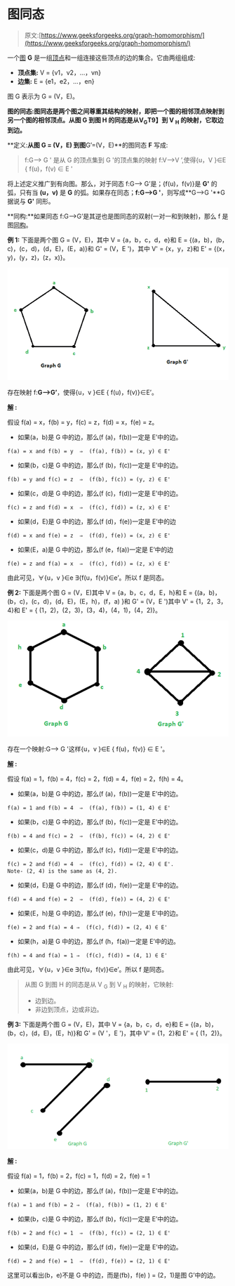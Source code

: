 # 图同态

> 原文:[https://www.geeksforgeeks.org/graph-homomorphism/](https://www.geeksforgeeks.org/graph-homomorphism/)

一个[图](https://www.geeksforgeeks.org/graph-data-structure-and-algorithms/) **G** 是一组[顶点](https://www.geeksforgeeks.org/introduction-to-graphs/)和一组连接这些顶点的边的集合。它由两组组成:

*   **顶点集:** V = {v1，v2，…，vn}
*   **边集:** E = {e1，e2，…，en}

图 G 表示为 G = (V，E)。

**图的同态:**图同态是两个图之间尊重其结构的映射，即把一个图的相邻顶点映射到另一个图的相邻顶点。从图 **G** 到图 **H** 的同态是从**V<sub>G</sub>T9】到 **V <sub>H</sub>** 的映射，它取边到边。**

**定义:**从图 **G = (V，E)** 到图**G’=(V，E)**的图同态 **F** 写成:

> f:G–> G '
> 是从 G 的顶点集到 G '的顶点集的映射 f:V–>V ’,使得{u，V }∈E { f(u)，f(v) ∈ E '

将上述定义推广到有向图。那么，对于同态 f:G–> G’是；{f(u)，f(v)}是 **G'** 的弧，只有当 **(u，v)** 是 **G** 的弧。如果存在同态；**f:G–>G '**，则写成**G–>G '**G 据说与 **G'** 同形。

**同构:**如果同态 f:G–>G’是其逆也是图同态的双射(一对一和到映射)，那么 f 是图[同构](https://www.geeksforgeeks.org/mathematics-graph-isomorphisms-connectivity/)。

**例 1:** 下面是两个图 G = (V，E)，其中 V = {a，b，c，d，e}和 E = {(a，b)，(b，c)，(c，d)，(d，E)，(E，a)}和 G' = (V，E ')，其中 V' = {x，y，z}和 E' = {(x，y)，(y，z)，(z，x)}。

[![](img/ff61b79660fd337b313696540e919fdf.png)](https://media.geeksforgeeks.org/wp-content/uploads/20210529154541/pic1.png)

存在映射 f:**G–>G’**，使得{u，v }∈E { f(u)，f(v)}∈E’。

**<u>解</u> :**

假设 f(a) = x，f(b) = y，f(c) = z，f(d) = x，f(e) = z。

*   如果(a，b)是 G 中的边，那么(f (a)，f(b))一定是 E’中的边。

```
f(a) = x and f(b) = y  ⇒  (f(a), f(b)) = (x, y) ∈ E'
```

*   如果(b，c)是 G 中的边，那么(f (b)，f(c))一定是 E’中的边。

```
f(b) = y and f(c) = z  ⇒  (f(b), f(c)) = (y, z) ∈ E'
```

*   如果(c，d)是 G 中的边，那么(f (c)，f(d))一定是 E’中的边。

```
f(c) = z and f(d) = x  ⇒  (f(c), f(d)) = (z, x) ∈ E'
```

*   如果(d，E)是 G 中的边，那么(f (d)，f(e))一定是 E’中的边

```
f(d) = x and f(e) = z  ⇒  (f(d), f(e)) = (x, z) ∈ E'
```

*   如果(E，a)是 G 中的边，那么(f (e，f(a))一定是 E’中的边

```
f(e) = z and f(a) = x  ⇒  (f(c), f(d)) = (z, x) ∈ E'
```

由此可见，∀{u，v }∈e ∃{f(u，f(v)}∈e’。所以 f 是同态。

**例 2:** 下面是两个图 G = (V，E)其中 V = {a，b，c，d，E，h}和 E = {(a，b)，(b，c)，(c，d)，(d，E)，(E，h)，(f，a) }和 G' = (V，E ')其中 V' = {1，2，3，4}和
E' = { (1，2)，(2，3)，(3，4)，(4，1)，(4，2)}。

[![](img/af61fe3cce3aae6cdfe4b1c45d2f017e.png)](https://media.geeksforgeeks.org/wp-content/uploads/20210529161303/img2.png)

存在一个映射:G–> G '这样{u，v }∈E { f(u)，f(v)} ∈ E '。

**<u>解</u> :**

假设 f(a) = 1，f(b) = 4，f(c) = 2，f(d) = 4，f(e) = 2，f(h) = 4。

*   如果(a，b)是 G 中的边，那么(f (a)，f(b))一定是 E’中的边。

```
f(a) = 1 and f(b) = 4  ⇒  (f(a), f(b)) = (1, 4) ∈ E'
```

*   如果(b，c)是 G 中的边，那么(f (b)，f(c))一定是 E’中的边。

```
f(b) = 4 and f(c) = 2  ⇒  (f(b), f(c)) = (4, 2) ∈ E'
```

*   如果(c，d)是 G 中的边，那么(f (c)，f(d))一定是 E’中的边。

```
f(c) = 2 and f(d) = 4  ⇒  (f(c), f(d)) = (2, 4) ∈ E'. 
Note- (2, 4) is the same as (4, 2).
```

*   如果(d，E)是 G 中的边，那么(f (d)，f(e))一定是 E’中的边。

```
f(d) = 4 and f(e) = 2  ⇒  (f(d), f(e)) = (4, 2) ∈ E'
```

*   如果(E，h)是 G 中的边，那么(f (e)，f(h))一定是 E’中的边。

```
f(e) = 2 and f(a) = 4 ⇒  (f(c), f(d)) = (2, 4) ∈ E'
```

*   如果(h，a)是 G 中的边，那么(f (h，f(a))一定是 E’中的边。

```
f(h) = 4 and f(a) = 1 ⇒  (f(c), f(d)) = (4, 1) ∈ E'
```

由此可见，∀{u，v }∈e ∃{f(u，f(v)}∈e’。所以 f 是同态。

> 从图 G 到图 H 的同态是从 V <sub>G</sub> 到 V <sub>H</sub> 的映射，它映射:
> 
> *   边到边。
> *   非边到顶点，边或非边。

**例 3:** 下面是两个图 G = (V，E)，其中 V = {a，b，c，d，e}和 E = {(a，b)，(b，c)，(d，E)，(E，h)}和 G' = (V '，E ')，其中 V' = {1，2}和 E' = { (1，2)}。

[![](img/38172a4907f45cdfeac524308636fe17.png)](https://media.geeksforgeeks.org/wp-content/uploads/20210529164211/img3.png)

**<u>解</u> :**

假设 f(a) = 1，f(b) = 2，f(c) = 1，f(d) = 2，f(e) = 1

*   如果(a，b)是 G 中的边，那么(f (a)，f(b))一定是 E’中的边。

```
f(a) = 1 and f(b) = 2 ⇒  (f(a), f(b)) = (1, 2) ∈ E'
```

*   如果(b，c)是 G 中的边，那么(f (b)，f(c))一定是 E’中的边。

```
f(b) = 2 and f(c) = 1  ⇒  (f(b), f(c)) = (2, 1) ∈ E'
```

*   如果(d，E)是 G 中的边，那么(f (d)，f(e))一定是 E’中的边。

```
f(d) = 2 and f(e) = 1  ⇒  (f(d), f(e)) = (2, 1) ∈ E'
```

这里可以看出(b，e)不是 G 中的边，而是(fb)，f(e) ) = (2，1)是图 G’中的边。